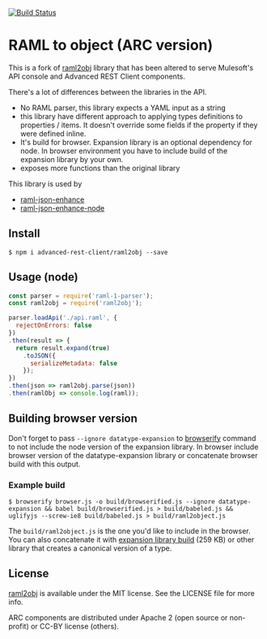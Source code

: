 [![Build Status](https://travis-ci.org/advanced-rest-client/raml2obj.svg?branch=master)](https://travis-ci.org/advanced-rest-client/raml2obj)

# RAML to object (ARC version)

This is a fork of [raml2obj](https://github.com/raml2html/raml2obj) library that
has been altered to serve Mulesoft's API console and Advanced REST Client
components.

There's a lot of differences between the libraries in the API.

* No RAML parser, this library expects a YAML input as a string
* this library have different approach to applying types definitions to properties / items. It doesn't override some fields if the property if they were defined inline.
* It's build for browser. Expansion library is an optional dependency for node. In browser environment you have to include build of the expansion library by your own.
* exposes more functions than the original library

This library is used by

- [raml-json-enhance](https://github.com/advanced-rest-client/raml-json-enhance)
- [raml-json-enhance-node](https://github.com/mulesoft-labs/raml-json-enhance-node)

## Install

```
$ npm i advanced-rest-client/raml2obj --save
```

## Usage (node)

```js
const parser = require('raml-1-parser');
const raml2obj = require('raml2obj');

parser.loadApi('./api.raml', {
  rejectOnErrors: false
})
.then(result => {
  return result.expand(true)
    .toJSON({
      serializeMetadata: false
    });
})
.then(json => raml2obj.parse(json))
.then(ramlObj => console.log(raml));
```

## Building browser version

Don't forget to pass `--ignore datatype-expansion` to [browserify](http://browserify.org/)
command to not include the node version of the expansion library.
In browser include browser version of the datatype-expansion library or
concatenate browser build with this output.

### Example build

```
$ browserify browser.js -o build/browserified.js --ignore datatype-expansion && babel build/browserified.js > build/babeled.js && uglifyjs --screw-ie8 build/babeled.js > build/raml2object.js
```

The `build/raml2object.js` is the one you'd like to include in the browser.
You can also concatenate it with [expansion library build](https://github.com/advanced-rest-client/raml-json-enhance/blob/stage/browser/index.js)
(259 KB) or other library that creates a canonical version of a type.


## License
[raml2obj](https://github.com/raml2html/raml2obj) is available under the MIT license. See the LICENSE file for more info.

ARC components are distributed under Apache 2 (open source or non-profit) or CC-BY license (others).
